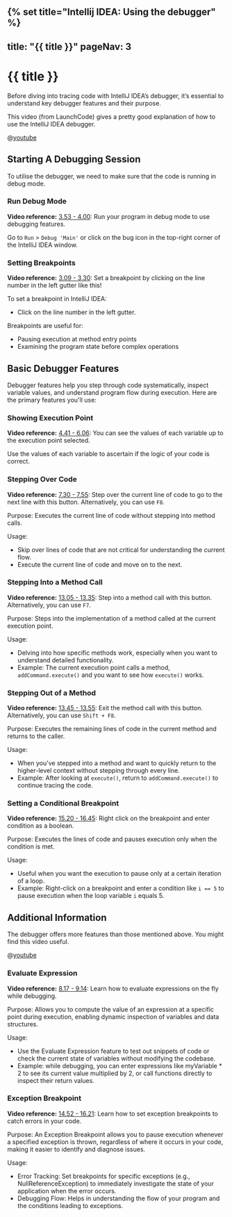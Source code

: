 {% set title="Intellij IDEA: Using the debugger" %}
---
title: "{{ title }}"
pageNav: 3
---

# {{ title }}

Before diving into tracing code with IntelliJ IDEA’s debugger, it’s essential to understand key debugger features and their purpose.

This video (from LaunchCode) gives a pretty good explanation of how to use the IntelliJ IDEA debugger.

@[youtube](1bCgzjatcr4)

## Starting A Debugging Session

To utilise the debugger, we need to make sure that the code is running in debug mode.

### Run Debug Mode

<box type="info" seamless>

**Video reference:** [3.53 - 4.00](https://youtu.be/1bCgzjatcr4?si=fIEvUVhXHwKQeOlc&t=233): Run your program in debug mode to use debugging features.
</box>

Go to `Run` > `Debug 'Main'` or click on the bug icon in the top-right corner of the IntelliJ IDEA window.

### Setting Breakpoints

<box type="info" seamless>

**Video reference:** [3.09 - 3.30](https://youtu.be/1bCgzjatcr4?si=KkJw2Cri-ERmqgAJ&t=189): Set a breakpoint by clicking on the line number in the left gutter like this!
</box>

To set a breakpoint in IntelliJ IDEA:

- Click on the line number in the left gutter.

Breakpoints are useful for:

- Pausing execution at method entry points
- Examining the program state before complex operations

## Basic Debugger Features

Debugger features help you step through code systematically, inspect variable values, and understand program flow during execution. Here are the primary features you'll use:

### Showing Execution Point

<box type="info" seamless>

**Video reference:** [4.41 - 6.06](https://youtu.be/1bCgzjatcr4?si=RnzjFNpiqbBNpavA&t=281): You can see the values of each variable up to the execution point selected.
</box>

Use the values of each variable to ascertain if the logic of your code is correct.

### Stepping Over Code

<box type="info" seamless>

**Video reference:** [7.30 - 7.55](https://youtu.be/1bCgzjatcr4?si=SPlDTO7p7udhXBCC&t=450): Step over the current line of code to go to the next line with this button. Alternatively, you can use `F8`.
</box>

Purpose: Executes the current line of code without stepping into method calls.

Usage:

- Skip over lines of code that are not critical for understanding the current flow.
- Execute the current line of code and move on to the next.

### Stepping Into a Method Call

<box type="info" seamless>

**Video reference:** [13.05 - 13.35](https://youtu.be/1bCgzjatcr4?si=Vk1oOOivroWrIQ2a&t=785): Step into a method call with this button. Alternatively, you can use `F7`.
</box>

Purpose: Steps into the implementation of a method called at the current execution point.

Usage:

- Delving into how specific methods work, especially when you want to understand detailed functionality.
- Example: The current execution point calls a method, `addCommand.execute()` and you want to see how `execute()` works.

### Stepping Out of a Method

<box type="info" seamless>

**Video reference:** [13.45 - 13.55](https://youtu.be/1bCgzjatcr4?si=IgOKAmIhwMjKHilN&t=825): Exit the method call with this button. Alternatively, you can use `Shift + F8`.
</box>

Purpose: Executes the remaining lines of code in the current method and returns to the caller.

Usage:

- When you've stepped into a method and want to quickly return to the higher-level context without stepping through every line.
- Example: After looking at `execute()`, return to `addCommand.execute()` to continue tracing the code.

### Setting a Conditional Breakpoint

<box type="info" seamless>

**Video reference:** [15.20 - 16.45](https://youtu.be/1bCgzjatcr4?si=7-NJpfpqo5pWtkyW&t=920): Right click on the breakpoint and enter condition as a boolean.
</box>

Purpose: Executes the lines of code and pauses execution only when the condition is met.

Usage:

- Useful when you want the execution to pause only at a certain iteration of a loop.
- Example: Right-click on a breakpoint and enter a condition like `i == 5` to pause execution when the loop variable `i` equals 5.

## Additional Information

The debugger offers more features than those mentioned above. You might find this video useful.

@[youtube](IeUZZoZE3sU)

### Evaluate Expression

<box type="info" seamless>

**Video reference:** [8.17 - 9.14](https://youtu.be/IeUZZoZE3sU?si=61EqDEKO2Fs8ASdJ&t=495): Learn how to evaluate expressions on the fly while debugging.
</box>

Purpose: Allows you to compute the value of an expression at a specific point during execution, enabling dynamic inspection of variables and data structures.

Usage:

- Use the Evaluate Expression feature to test out snippets of code or check the current state of variables without modifying the codebase.
- Example: while debugging, you can enter expressions like myVariable \* 2 to see its current value multiplied by 2, or call functions directly to inspect their return values.

### Exception Breakpoint

<box type="info" seamless>

**Video reference:** [14.52 - 16.21](https://youtu.be/IeUZZoZE3sU?si=wSxsUQqAMKnfWYzN&t=892): Learn how to set exception breakpoints to catch errors in your code.
</box>

Purpose: An Exception Breakpoint allows you to pause execution whenever a specified exception is thrown, regardless of where it occurs in your code, making it easier to identify and diagnose issues.

Usage:

- Error Tracking: Set breakpoints for specific exceptions (e.g., NullReferenceException) to immediately investigate the state of your application when the error occurs.
- Debugging Flow: Helps in understanding the flow of your program and the conditions leading to exceptions.
